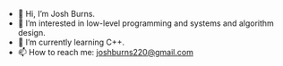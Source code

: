 - 👋 Hi, I’m Josh Burns.
- 👀 I’m interested in low-level programming and systems and algorithm design.
- 🌱 I’m currently learning C++.
- 📫 How to reach me: joshburns220@gmail.com
